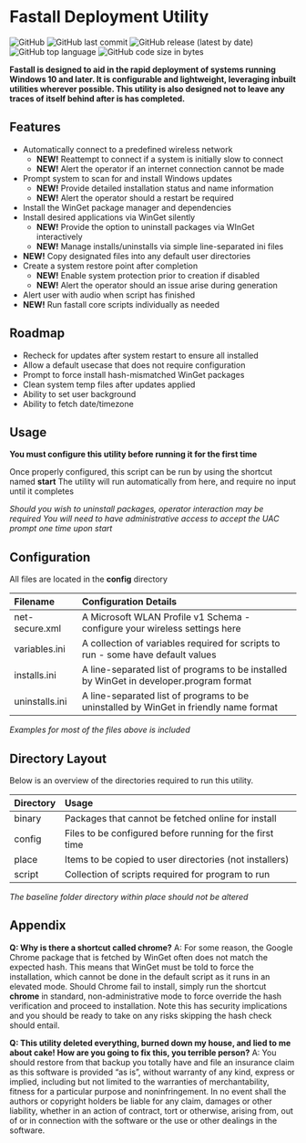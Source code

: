 
# Fastall Deployment Utility

![GitHub](https://img.shields.io/github/license/ngellis1190/fastall?style=for-the-badge)
![GitHub last commit](https://img.shields.io/github/last-commit/ngellis1190/fastall?style=for-the-badge)
![GitHub release (latest by date)](https://img.shields.io/github/v/release/ngellis1190/fastall?style=for-the-badge)
![GitHub top language](https://img.shields.io/github/languages/top/ngellis1190/fastall?style=for-the-badge)
![GitHub code size in bytes](https://img.shields.io/github/languages/code-size/ngellis1190/fastall?style=for-the-badge)

**Fastall is designed to aid in the rapid deployment of systems running Windows 10 and later. It is configurable and lightweight, leveraging inbuilt utilities wherever possible. This utility is also designed not to leave any traces of itself behind after is has completed.**

## Features

- Automatically connect to a predefined wireless network
  - **NEW!** Reattempt to connect if a system is initially slow to connect
  - **NEW!** Alert the operator if an internet connection cannot be made
- Prompt system to scan for and install Windows updates
  - **NEW!** Provide detailed installation status and name information
  - **NEW!** Alert the operator should a restart be required
- Install the WinGet package manager and dependencies
- Install desired applications via WinGet silently
  - **NEW!** Provide the option to uninstall packages via WInGet interactively
  - **NEW!** Manage installs/uninstalls via simple line-separated ini files
- **NEW!** Copy designated files into any default user directories
- Create a system restore point after completion
  - **NEW!** Enable system protection prior to creation if disabled
  - **NEW!** Alert the operator should an issue arise during generation
- Alert user with audio when script has finished
- **NEW!** Run fastall core scripts individually as needed

## Roadmap

- Recheck for updates after system restart to ensure all installed
- Allow a default usecase that does not require configuration
- Prompt to force install hash-mismatched WinGet packages
- Clean system temp files after updates applied
- Ability to set user background
- Ability to fetch date/timezone

## Usage

**You must configure this utility before running it for the first time**

Once properly configured, this script can be run by using the shortcut named **start**
The utility will run automatically from here, and require no input until it completes

*Should you wish to uninstall packages, operator interaction may be required*
*You will need to have administrative access to accept the UAC prompt one time upon start*


## Configuration

All files are located in the **config** directory

| Filename  | Configuration Details |
| :-------- | :-------------------- |
| net-secure.xml  | A Microsoft WLAN Profile v1 Schema - configure your wireless settings here              |
| variables.ini   | A collection of variables required for scripts to run - some have default values        |
| installs.ini    | A line-separated list of programs to be installed by WinGet in developer.program format |
| uninstalls.ini  | A line-separated list of programs to be uninstalled by WinGet in friendly name format   |

*Examples for most of the files above is included*

## Directory Layout

Below is an overview of the directories required to run this utility.

| Directory | Usage  |
| :-------- | :----- |
| binary    | Packages that cannot be fetched online for install       |
| config    | Files to be configured before running for the first time |
| place     | Items to be copied to user directories (not installers)  |
| script    | Collection of scripts required for program to run        |

*The baseline folder directory within place should not be altered*

## Appendix

**Q: Why is there a shortcut called chrome?**
A: For some reason, the Google Chrome package that is fetched by WinGet often does not match the expected hash. This means that WinGet must be told to force the installation, which cannot be done in the default script as it runs in an elevated mode. Should Chrome fail to install, simply run the shortcut **chrome** in standard, non-administrative mode to force override the hash verification and proceed to installation. Note this has security implications and you should be ready to take on any risks skipping the hash check should entail.

**Q: This utility deleted everything, burned down my house, and lied to me about cake! How are you going to fix this, you terrible person?**
A: You should restore from that backup you totally have and file an insurance claim as this software is provided “as is”, without warranty of any kind, express or implied, including but not limited to the warranties of merchantability, fitness for a particular purpose and noninfringement. In no event shall the authors or copyright holders be liable for any claim, damages or other liability, whether in an action of contract, tort or otherwise, arising from, out of or in connection with the software or the use or other dealings in the software.
